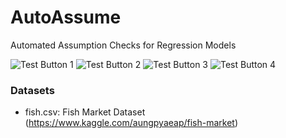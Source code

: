 # AutoAssume
Automated Assumption Checks for Regression Models

![Test Button 1](https://img.shields.io/badge/Coverage-100%25-green)
![Test Button 2](https://img.shields.io/badge/Build-passing-green)
![Test Button 3](https://img.shields.io/badge/Button-100%25-green)
![Test Button 4](https://img.shields.io/badge/Button-100%25-green)

### Datasets
- fish.csv: Fish Market Dataset (https://www.kaggle.com/aungpyaeap/fish-market)

